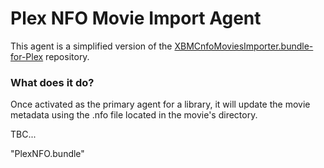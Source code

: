Plex NFO Movie Import Agent
============================

This agent is a simplified version of the [XBMCnfoMoviesImporter.bundle-for-Plex](https://github.com/gboudreau/XBMCnfoMoviesImporter.bundle) repository.

### What does it do?
Once activated as the primary agent for a library, it will update the movie metadata using the .nfo file located in the movie's directory.

TBC...



"PlexNFO.bundle"
